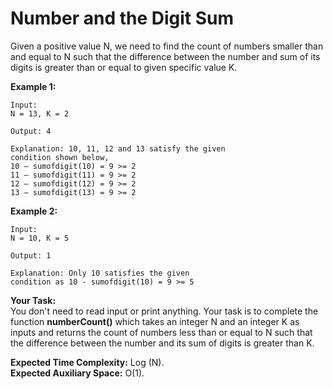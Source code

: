 # Number and the Digit Sum
Given a positive value N, we need to find the count of numbers smaller than and equal to N such that the difference between the number and sum of its digits is greater than or equal to given specific value K.

**Example 1:**
```
Input:
N = 13, K = 2

Output: 4

Explanation: 10, 11, 12 and 13 satisfy the given
condition shown below,
10 – sumofdigit(10) = 9 >= 2
11 – sumofdigit(11) = 9 >= 2
12 – sumofdigit(12) = 9 >= 2
13 – sumofdigit(13) = 9 >= 2  
```
**Example 2:**
```
Input: 
N = 10, K = 5

Output: 1

Explanation: Only 10 satisfies the given
condition as 10 - sumofdigit(10) = 9 >= 5
```
**Your Task:**<br>
You don't need to read input or print anything. Your task is to complete the function **numberCount()** which takes an integer N and an integer K as inputs and returns the count of numbers less than or equal to N such that the difference between the number and its sum of digits is greater than K.

**Expected Time Complexity:** Log (N).<br>
**Expected Auxiliary Space:** O(1).

